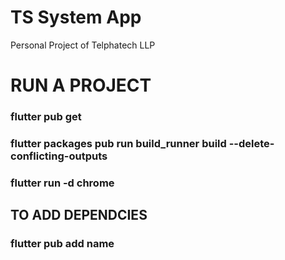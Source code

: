 # TS System App

Personal Project of Telphatech LLP

# RUN A PROJECT

### flutter pub get

### flutter packages pub run build_runner build --delete-conflicting-outputs

### flutter run -d chrome

## TO ADD DEPENDCIES

### flutter pub add name

